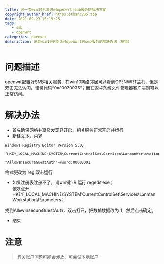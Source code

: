 ```yaml
---
title: 记一次win10无法访问openwrt|smb服务的解决方案
copyright_author_href: https:ethancy05.top
date: 2021-02-23 15:19:25
tags: 
   - smb
   - openwrt
categories: openwrt
description: 记载win10不能访问openwrt的smb服务的解决办法（报错）
---
```

# 问题描述
openwrt配置好SMB相关服务，在win10网络邻居可以看到OPENWRT主机，但是双击无法访问，错误代码“0x80070035”；而在安卓系统文件管理器客户端则可以正常访问。   
# 解决办法
- 首先确保网络共享及发现已开启、相关服务正常开启并运行
- 新建文本，内容
```
Windows Registry Editor Version 5.00

[HKEY_LOCAL_MACHINE\SYSTEM\CurrentControlSet\Services\LanmanWorkstation\Parameters]

"AllowInsecureGuestAuth"=dword:00000001
```
格式更改为.reg,双击运行

- 如果注册表注册不了，请win键+R 运行 regedit.exe；   
依次点开    HKEY_LOCAL_MACHINE\SYSTEM\CurrentControlSet\Services\LanmanWorkstation\Parameters；   

找到AllowInsecureGuestAuth，双击打开，把数值数据改为 1，然后点击确定。 

- 结束
# 注意

> 有关账户问题可能会涉及，可尝试本地账户
